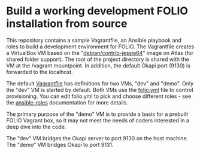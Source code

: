 # Build a working development FOLIO installation from source

This repository contains a sample Vagrantfile, an Ansible playbook
and roles to build a development environment for FOLIO. The
Vagrantfile creates a VirtualBox VM based on the
"[debian/contrib-jessie64](https://atlas.hashicorp.com/debian/boxes/contrib-jessie64)"
image on Atlas (for shared folder support). The root of the project
directory is shared with the VM at the /vagrant mountpoint. In
addition, the default Okapi port (9130) is forwarded to the localhost.

The default [Vagrantfile](Vagrantfile) has definitions for two VMs,
"dev" and "demo". Only the "dev" VM is started by default. Both VMs
use the [folio.yml](folio.yml) file to control provisioning. You can
edit folio.yml to pick and choose different roles - see the
[ansible-roles](ansible-roles.md) documentation for more details.

The primary purpose of the "demo" VM is to provide a basis for a
prebuilt FOLIO Vagrant box, so it may not meet the needs of coders
interested in a deep dive into the code.

The "dev" VM bridges the Okapi server to port 9130 on the host
machine. The "demo" VM bridges Okapi to port 9131.

